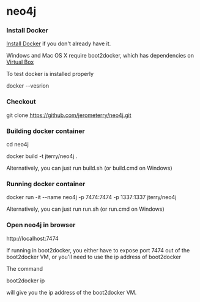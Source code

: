neo4j
=====

### Install Docker
[Install Docker](https://docs.docker.com/installation/) if you don't already have it. 

Windows and Mac OS X require boot2docker, which has dependencies on [Virtual Box](https://www.virtualbox.org/wiki/Downloads)

To test docker is installed properly

docker --vesrion

### Checkout
git clone https://github.com/jerometerry/neo4j.git

### Building docker container
cd neo4j

docker build -t jterry/neo4j .

Alternatively, you can just run build.sh (or build.cmd on Windows)

### Running docker container

docker run -it --name neo4j -p 7474:7474 -p 1337:1337 jterry/neo4j

Alternatively, you can just run run.sh (or run.cmd on Windows)

### Open neo4j in browser

http://localhost:7474

If running in boot2docker, you either have to expose port 7474 out of the boot2docker VM, or you'll need to use the ip address of boot2docker

The command 

boot2docker ip

will give you the ip address of the boot2docker VM.

